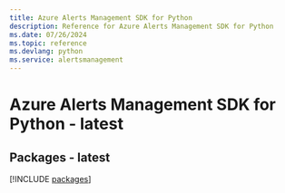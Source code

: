 ```yaml
---
title: Azure Alerts Management SDK for Python
description: Reference for Azure Alerts Management SDK for Python
ms.date: 07/26/2024
ms.topic: reference
ms.devlang: python
ms.service: alertsmanagement
---
```

# Azure Alerts Management SDK for Python - latest
## Packages - latest
[!INCLUDE [packages](alerts-management-index.md)]